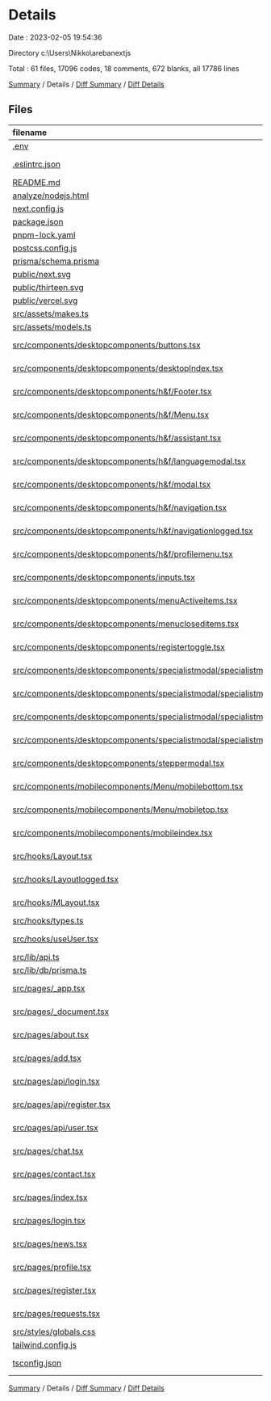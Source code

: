 # Details

Date : 2023-02-05 19:54:36

Directory c:\\Users\\Nikko\\arebanextjs

Total : 61 files,  17096 codes, 18 comments, 672 blanks, all 17786 lines

[Summary](results.md) / Details / [Diff Summary](diff.md) / [Diff Details](diff-details.md)

## Files
| filename | language | code | comment | blank | total |
| :--- | :--- | ---: | ---: | ---: | ---: |
| [.env](/.env) | Properties | 2 | 4 | 2 | 8 |
| [.eslintrc.json](/.eslintrc.json) | JSON with Comments | 3 | 0 | 1 | 4 |
| [README.md](/README.md) | Markdown | 23 | 0 | 16 | 39 |
| [analyze/nodejs.html](/analyze/nodejs.html) | HTML | 36 | 1 | 2 | 39 |
| [next.config.js](/next.config.js) | JavaScript | 4 | 1 | 2 | 7 |
| [package.json](/package.json) | JSON | 42 | 0 | 1 | 43 |
| [pnpm-lock.yaml](/pnpm-lock.yaml) | YAML | 3,132 | 0 | 452 | 3,584 |
| [postcss.config.js](/postcss.config.js) | JavaScript | 6 | 0 | 1 | 7 |
| [prisma/schema.prisma](/prisma/schema.prisma) | Prisma | 16 | 2 | 4 | 22 |
| [public/next.svg](/public/next.svg) | XML | 1 | 0 | 0 | 1 |
| [public/thirteen.svg](/public/thirteen.svg) | XML | 1 | 0 | 0 | 1 |
| [public/vercel.svg](/public/vercel.svg) | XML | 1 | 0 | 0 | 1 |
| [src/assets/makes.ts](/src/assets/makes.ts) | TypeScript | 752 | 0 | 1 | 753 |
| [src/assets/models.ts](/src/assets/models.ts) | TypeScript | 11,286 | 0 | 1 | 11,287 |
| [src/components/desktopcomponents/buttons.tsx](/src/components/desktopcomponents/buttons.tsx) | TypeScript JSX | 15 | 0 | 2 | 17 |
| [src/components/desktopcomponents/desktopIndex.tsx](/src/components/desktopcomponents/desktopIndex.tsx) | TypeScript JSX | 60 | 0 | 4 | 64 |
| [src/components/desktopcomponents/h&f/Footer.tsx](/src/components/desktopcomponents/h&f/Footer.tsx) | TypeScript JSX | 25 | 0 | 2 | 27 |
| [src/components/desktopcomponents/h&f/Menu.tsx](/src/components/desktopcomponents/h&f/Menu.tsx) | TypeScript JSX | 30 | 0 | 4 | 34 |
| [src/components/desktopcomponents/h&f/assistant.tsx](/src/components/desktopcomponents/h&f/assistant.tsx) | TypeScript JSX | 11 | 0 | 3 | 14 |
| [src/components/desktopcomponents/h&f/languagemodal.tsx](/src/components/desktopcomponents/h&f/languagemodal.tsx) | TypeScript JSX | 13 | 0 | 4 | 17 |
| [src/components/desktopcomponents/h&f/modal.tsx](/src/components/desktopcomponents/h&f/modal.tsx) | TypeScript JSX | 43 | 0 | 3 | 46 |
| [src/components/desktopcomponents/h&f/navigation.tsx](/src/components/desktopcomponents/h&f/navigation.tsx) | TypeScript JSX | 77 | 0 | 7 | 84 |
| [src/components/desktopcomponents/h&f/navigationlogged.tsx](/src/components/desktopcomponents/h&f/navigationlogged.tsx) | TypeScript JSX | 52 | 0 | 4 | 56 |
| [src/components/desktopcomponents/h&f/profilemenu.tsx](/src/components/desktopcomponents/h&f/profilemenu.tsx) | TypeScript JSX | 61 | 0 | 5 | 66 |
| [src/components/desktopcomponents/inputs.tsx](/src/components/desktopcomponents/inputs.tsx) | TypeScript JSX | 72 | 0 | 5 | 77 |
| [src/components/desktopcomponents/menuActiveitems.tsx](/src/components/desktopcomponents/menuActiveitems.tsx) | TypeScript JSX | 35 | 0 | 3 | 38 |
| [src/components/desktopcomponents/menucloseditems.tsx](/src/components/desktopcomponents/menucloseditems.tsx) | TypeScript JSX | 35 | 0 | 3 | 38 |
| [src/components/desktopcomponents/registertoggle.tsx](/src/components/desktopcomponents/registertoggle.tsx) | TypeScript JSX | 18 | 0 | 3 | 21 |
| [src/components/desktopcomponents/specialistmodal/specialistmodal.tsx](/src/components/desktopcomponents/specialistmodal/specialistmodal.tsx) | TypeScript JSX | 153 | 0 | 7 | 160 |
| [src/components/desktopcomponents/specialistmodal/specialistmodal1.tsx](/src/components/desktopcomponents/specialistmodal/specialistmodal1.tsx) | TypeScript JSX | 54 | 0 | 5 | 59 |
| [src/components/desktopcomponents/specialistmodal/specialistmodal2.tsx](/src/components/desktopcomponents/specialistmodal/specialistmodal2.tsx) | TypeScript JSX | 27 | 0 | 3 | 30 |
| [src/components/desktopcomponents/specialistmodal/specialistmodal3.tsx](/src/components/desktopcomponents/specialistmodal/specialistmodal3.tsx) | TypeScript JSX | 27 | 0 | 3 | 30 |
| [src/components/desktopcomponents/steppermodal.tsx](/src/components/desktopcomponents/steppermodal.tsx) | TypeScript JSX | 25 | 0 | 3 | 28 |
| [src/components/mobilecomponents/Menu/mobilebottom.tsx](/src/components/mobilecomponents/Menu/mobilebottom.tsx) | TypeScript JSX | 14 | 0 | 2 | 16 |
| [src/components/mobilecomponents/Menu/mobiletop.tsx](/src/components/mobilecomponents/Menu/mobiletop.tsx) | TypeScript JSX | 34 | 0 | 5 | 39 |
| [src/components/mobilecomponents/mobileindex.tsx](/src/components/mobilecomponents/mobileindex.tsx) | TypeScript JSX | 65 | 0 | 4 | 69 |
| [src/hooks/Layout.tsx](/src/hooks/Layout.tsx) | TypeScript JSX | 14 | 0 | 3 | 17 |
| [src/hooks/Layoutlogged.tsx](/src/hooks/Layoutlogged.tsx) | TypeScript JSX | 14 | 0 | 1 | 15 |
| [src/hooks/MLayout.tsx](/src/hooks/MLayout.tsx) | TypeScript JSX | 12 | 0 | 2 | 14 |
| [src/hooks/types.ts](/src/hooks/types.ts) | TypeScript | 33 | 0 | 3 | 36 |
| [src/hooks/useUser.tsx](/src/hooks/useUser.tsx) | TypeScript JSX | 45 | 0 | 13 | 58 |
| [src/lib/api.ts](/src/lib/api.ts) | TypeScript | 18 | 0 | 2 | 20 |
| [src/lib/db/prisma.ts](/src/lib/db/prisma.ts) | TypeScript | 11 | 3 | 4 | 18 |
| [src/pages/_app.tsx](/src/pages/_app.tsx) | TypeScript JSX | 84 | 0 | 4 | 88 |
| [src/pages/_document.tsx](/src/pages/_document.tsx) | TypeScript JSX | 12 | 0 | 2 | 14 |
| [src/pages/about.tsx](/src/pages/about.tsx) | TypeScript JSX | 26 | 0 | 2 | 28 |
| [src/pages/add.tsx](/src/pages/add.tsx) | TypeScript JSX | 47 | 0 | 3 | 50 |
| [src/pages/api/login.tsx](/src/pages/api/login.tsx) | TypeScript JSX | 14 | 0 | 6 | 20 |
| [src/pages/api/register.tsx](/src/pages/api/register.tsx) | TypeScript JSX | 25 | 0 | 7 | 32 |
| [src/pages/api/user.tsx](/src/pages/api/user.tsx) | TypeScript JSX | 17 | 0 | 7 | 24 |
| [src/pages/chat.tsx](/src/pages/chat.tsx) | TypeScript JSX | 71 | 0 | 6 | 77 |
| [src/pages/contact.tsx](/src/pages/contact.tsx) | TypeScript JSX | 9 | 0 | 3 | 12 |
| [src/pages/index.tsx](/src/pages/index.tsx) | TypeScript JSX | 29 | 0 | 4 | 33 |
| [src/pages/login.tsx](/src/pages/login.tsx) | TypeScript JSX | 34 | 1 | 6 | 41 |
| [src/pages/news.tsx](/src/pages/news.tsx) | TypeScript JSX | 35 | 0 | 3 | 38 |
| [src/pages/profile.tsx](/src/pages/profile.tsx) | TypeScript JSX | 112 | 0 | 7 | 119 |
| [src/pages/register.tsx](/src/pages/register.tsx) | TypeScript JSX | 44 | 0 | 5 | 49 |
| [src/pages/requests.tsx](/src/pages/requests.tsx) | TypeScript JSX | 82 | 0 | 4 | 86 |
| [src/styles/globals.css](/src/styles/globals.css) | CSS | 24 | 0 | 7 | 31 |
| [tailwind.config.js](/tailwind.config.js) | JavaScript | 13 | 1 | 1 | 15 |
| [tsconfig.json](/tsconfig.json) | JSON with Comments | 20 | 5 | 0 | 25 |

[Summary](results.md) / Details / [Diff Summary](diff.md) / [Diff Details](diff-details.md)